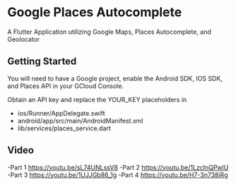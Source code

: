 # Google Places Autocomplete

A Flutter Application utilizing Google Maps, Places Autocomplete, and Geolocator

## Getting Started

You will need to have a Google project, enable the Android SDK, IOS SDK, and Places API in your GCloud Console.

Obtain an API key and replace the YOUR_KEY placeholders in 
- ios/Runner/AppDelegate.swift
- android/app/src/main/AndroidManifest.xml
- lib/services/places_service.dart

## Video
-Part 1 https://youtu.be/sL74UNLssV8
-Part 2 https://youtu.be/1LzcInQPwlU
-Part 3 https://youtu.be/1UJJGb86_1g
-Part 4 https://youtu.be/H7-3n738iRg
